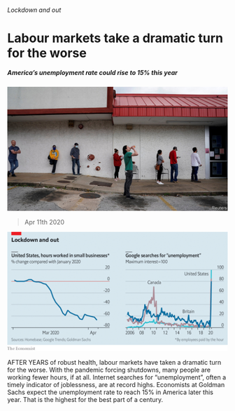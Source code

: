 ###### Lockdown and out

# Labour markets take a dramatic turn for the worse 

##### America’s unemployment rate could rise to 15% this year 

![image](images/20200411_FNP501.jpg) 

> Apr 11th 2020 

![image](images/20200411_FNC186.png) 


AFTER YEARS of robust health, labour markets have taken a dramatic turn for the worse. With the pandemic forcing shutdowns, many people are working fewer hours, if at all. Internet searches for “unemployment”, often a timely indicator of joblessness, are at record highs. Economists at Goldman Sachs expect the unemployment rate to reach 15% in America later this year. That is the highest for the best part of a century.

